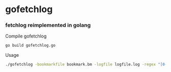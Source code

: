 # gofetchlog
### fetchlog reimplemented in golang
Compile gofetchlog
```bash
go build gofetchlog.go 
```
Usage
```bash
./gofetchlog -bookmarkfile bookmark.bm -logfile logfile.log -regex "[0-9][A-Z]"
```
